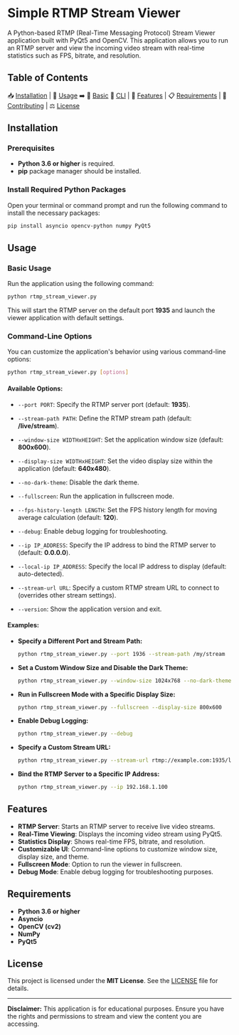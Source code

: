 # Simple RTMP Stream Viewer 

A Python-based RTMP (Real-Time Messaging Protocol) Stream Viewer application built with PyQt5 and OpenCV. This application allows you to run an RTMP server and view the incoming video stream with real-time statistics such as FPS, bitrate, and resolution.

## Table of Contents

📥 [Installation](#installation) | 🚀 [Usage](#usage) ➡️ 📝 [Basic](#basic-usage) 🔧 [CLI](#command-line-options) | 🌟 [Features](#features) | 📋 [Requirements](#requirements) | 🤝 [Contributing](#contributing) | ⚖️ [License](#license)
## Installation

### Prerequisites

- **Python 3.6 or higher** is required.
- **pip** package manager should be installed.

### Install Required Python Packages

Open your terminal or command prompt and run the following command to install the necessary packages:

```bash
pip install asyncio opencv-python numpy PyQt5
```

## Usage

### Basic Usage

Run the application using the following command:

```bash
python rtmp_stream_viewer.py
```

This will start the RTMP server on the default port **1935** and launch the viewer application with default settings.

### Command-Line Options

You can customize the application's behavior using various command-line options:

```bash
python rtmp_stream_viewer.py [options]
```

#### Available Options:

- `--port PORT`: Specify the RTMP server port (default: **1935**).

- `--stream-path PATH`: Define the RTMP stream path (default: **/live/stream**).

- `--window-size WIDTHxHEIGHT`: Set the application window size (default: **800x600**).

- `--display-size WIDTHxHEIGHT`: Set the video display size within the application (default: **640x480**).

- `--no-dark-theme`: Disable the dark theme.

- `--fullscreen`: Run the application in fullscreen mode.

- `--fps-history-length LENGTH`: Set the FPS history length for moving average calculation (default: **120**).

- `--debug`: Enable debug logging for troubleshooting.

- `--ip IP_ADDRESS`: Specify the IP address to bind the RTMP server to (default: **0.0.0.0**).

- `--local-ip IP_ADDRESS`: Specify the local IP address to display (default: auto-detected).

- `--stream-url URL`: Specify a custom RTMP stream URL to connect to (overrides other stream settings).

- `--version`: Show the application version and exit.

#### Examples:

- **Specify a Different Port and Stream Path:**

  ```bash
  python rtmp_stream_viewer.py --port 1936 --stream-path /my/stream
  ```

- **Set a Custom Window Size and Disable the Dark Theme:**

  ```bash
  python rtmp_stream_viewer.py --window-size 1024x768 --no-dark-theme
  ```

- **Run in Fullscreen Mode with a Specific Display Size:**

  ```bash
  python rtmp_stream_viewer.py --fullscreen --display-size 800x600
  ```

- **Enable Debug Logging:**

  ```bash
  python rtmp_stream_viewer.py --debug
  ```

- **Specify a Custom Stream URL:**

  ```bash
  python rtmp_stream_viewer.py --stream-url rtmp://example.com:1935/live/stream
  ```

- **Bind the RTMP Server to a Specific IP Address:**

  ```bash
  python rtmp_stream_viewer.py --ip 192.168.1.100
  ```

## Features

- **RTMP Server**: Starts an RTMP server to receive live video streams.
- **Real-Time Viewing**: Displays the incoming video stream using PyQt5.
- **Statistics Display**: Shows real-time FPS, bitrate, and resolution.
- **Customizable UI**: Command-line options to customize window size, display size, and theme.
- **Fullscreen Mode**: Option to run the viewer in fullscreen.
- **Debug Mode**: Enable debug logging for troubleshooting purposes.

## Requirements

- **Python 3.6 or higher**
- **Asyncio**
- **OpenCV (cv2)**
- **NumPy**
- **PyQt5**


## License

This project is licensed under the **MIT License**. See the [LICENSE](LICENSE) file for details.

---

**Disclaimer:** This application is for educational purposes. Ensure you have the rights and permissions to stream and view the content you are accessing.